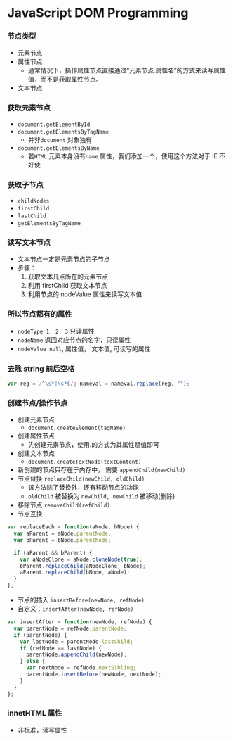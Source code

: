 # JavaScript DOM Programming


### 节点类型

- 元素节点
- 属性节点
  - 通常情况下，操作属性节点直接通过“元素节点.属性名”的方式来读写属性值，而不是获取属性节点。
- 文本节点

### 获取元素节点

- `document.getElementById`
- `document.getElementsByTagName`
  - 并非`document` 对象独有
- `document.getElementsByName`
  - 若`HTML` 元素本身没有`name` 属性，我们添加一个，使用这个方法对于 IE 不好使

### 获取子节点

- `childNodes`
- `firstChild`
- `lastChild`
- `getElementsByTagName`

### 读写文本节点

- 文本节点一定是元素节点的子节点
- 步骤：
  1. 获取文本几点所在的元素节点
  2. 利用 firstChild 获取文本节点
  3. 利用节点的 nodeValue 属性来读写文本值

### 所以节点都有的属性

- `nodeType 1, 2, 3` 只读属性
- `nodeName` 返回对应节点的名字，只读属性
- `nodeValue null`, 属性值， 文本值, 可读写的属性

### 去除 string 前后空格

```javascript
var reg = /^\s*|\s*$/g nameval = nameval.replace(reg, "");
```

### 创建节点/操作节点

- 创建元素节点
  - `document.createElement(tagName)`
- 创建属性节点
  - 先创建元素节点，使用.的方式为其属性赋值即可
- 创建文本节点
  - `document.createTextNode(textContent)`
- 新创建的节点只存在于内存中， 需要 `appendChild(newChild)`
- 节点替换 `replaceChild(newChild, oldChild)`
  - 该方法除了替换外，还有移动节点的功能
  - `oldChild` 被替换为 `newChild, newChild` 被移动(删除)
- 移除节点 `removeChild(refChild)`
- 节点互换

```javascript
var replaceEach = function(aNode, bNode) {
  var aParent = aNode.parentNode;
  var bParent = bNode.parentNode;

  if (aParent && bParent) {
    var aNodeClone = aNode.cloneNode(true);
    bParent.replaceChild(aNodeClone, bNode);
    aParent.replaceChild(bNode, aNode);
  }
};
```

- 节点的插入 `insertBefore(newNode, refNode)`
- 自定义：`insertAfter(newNode, refNode)`

```javascript
var insertAfter = function(newNode, refNode) {
  var parentNode = refNode.parentNode;
  if (parentNode) {
    var lastNode = parentNode.lastChild;
    if (refNode == lastNode) {
      parentNode.appendChild(newNode);
    } else {
      var nextNode = refNode.nextSibling;
      parentNode.insertBefore(newNode, nextNode);
    }
  }
};
```

### innetHTML 属性

- 非标准，读写属性

